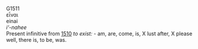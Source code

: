 G1511  
εἶναι  
einai  
*i‘-nahee*  
Present infinitive from [1510](g1510) *to* *exist:* - am, are, come, is,
X lust after, X please well, there is, to be, was.  
